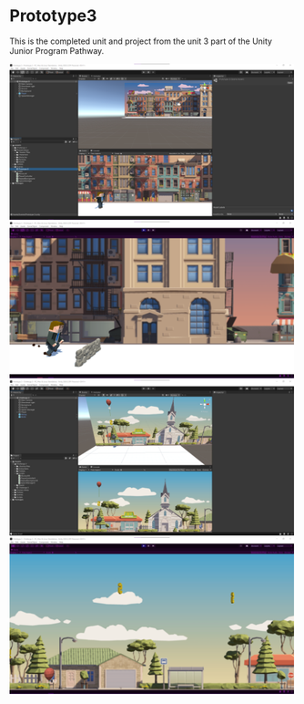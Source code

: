 # Prototype3

This is the completed unit and project from the unit 3 part of the Unity Junior Program Pathway.


<img alt="alt_text" width="500px" src="Screenshots/Screenshot 2022-06-17 161907.png" />
<img alt="alt_text" width="500px" src="Screenshots/Screenshot 2022-06-17 162047.png" />
<img alt="alt_text" width="500px" src="Screenshots/Screenshot 2022-06-17 162135.png" />
<img alt="alt_text" width="500px" src="Screenshots/Screenshot 2022-06-17 162310.png" />
